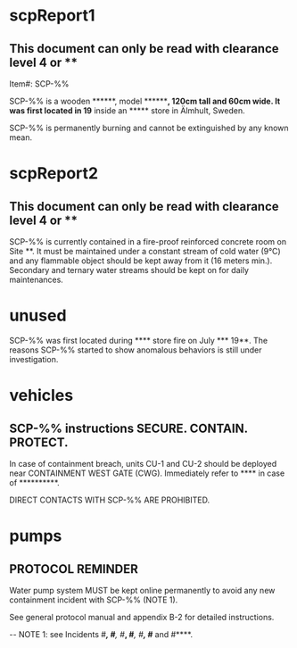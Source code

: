 # scpReport1
This document can only be read with clearance level 4 or **
---
Item#: SCP-%%

SCP-%% is a wooden ******, model ********, 120cm tall and 60cm wide. It was first located in 19** inside an ***** store in Älmhult, Sweden.

SCP-%% is permanently burning and cannot be extinguished by any known mean.

# scpReport2
This document can only be read with clearance level 4 or **
---
SCP-%% is currently contained in a fire-proof reinforced concrete room on Site **. It must be maintained under a constant stream of cold water (9°C) and any flammable object should be kept away from it (16 meters min.). Secondary and ternary water streams should be kept on for daily maintenances.

# unused
SCP-%% was first located during **** store fire on July *** 19**. The reasons SCP-%% started to show anomalous behaviors is still under investigation.

# vehicles

SCP-%% instructions
SECURE. CONTAIN. PROTECT.
---
In case of containment breach, units CU-1 and CU-2 should be deployed near CONTAINMENT WEST GATE (CWG). Immediately refer to **** in case of **********.

DIRECT CONTACTS WITH SCP-%% ARE PROHIBITED.

# pumps

PROTOCOL REMINDER
---
Water pump system MUST be kept online permanently to avoid any new containment incident with SCP-%% (NOTE 1).

See general protocol manual and appendix B-2 for detailed instructions.

--
NOTE 1: see Incidents #****, #***, #***, #***, #****, #*** and #****.